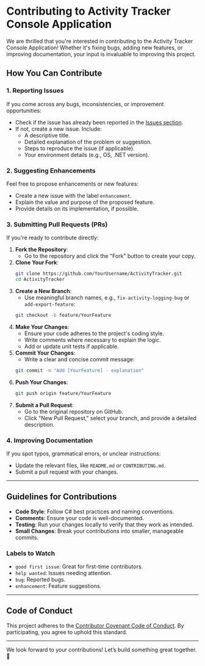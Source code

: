 # Contributing to Activity Tracker Console Application

We are thrilled that you're interested in contributing to the Activity Tracker Console Application! Whether it's fixing bugs, adding new features, or improving documentation, your input is invaluable to improving this project.

## How You Can Contribute

### 1. Reporting Issues
If you come across any bugs, inconsistencies, or improvement opportunities:
- Check if the issue has already been reported in the [Issues section](https://github.com/YourUsername/ActivityTracker/issues).
- If not, create a new issue. Include:
  - A descriptive title.
  - Detailed explanation of the problem or suggestion.
  - Steps to reproduce the issue (if applicable).
  - Your environment details (e.g., OS, .NET version).

### 2. Suggesting Enhancements
Feel free to propose enhancements or new features:
- Create a new issue with the label `enhancement`.
- Explain the value and purpose of the proposed feature.
- Provide details on its implementation, if possible.

### 3. Submitting Pull Requests (PRs)
If you're ready to contribute directly:
1. **Fork the Repository**:
   - Go to the repository and click the "Fork" button to create your copy.
2. **Clone Your Fork**:
   ```bash
   git clone https://github.com/YourUsername/ActivityTracker.git
   cd ActivityTracker
   ```
3. **Create a New Branch**:
   - Use meaningful branch names, e.g., `fix-activity-logging-bug` or `add-export-feature`:
   ```bash
   git checkout -b feature/YourFeature
   ```
4. **Make Your Changes**:
   - Ensure your code adheres to the project's coding style.
   - Write comments where necessary to explain the logic.
   - Add or update unit tests if applicable.
5. **Commit Your Changes**:
   - Write a clear and concise commit message:
   ```bash
   git commit -m "Add [YourFeature] - explanation"
   ```
6. **Push Your Changes**:
   ```bash
   git push origin feature/YourFeature
   ```
7. **Submit a Pull Request**:
   - Go to the original repository on GitHub.
   - Click "New Pull Request," select your branch, and provide a detailed description.

### 4. Improving Documentation
If you spot typos, grammatical errors, or unclear instructions:
- Update the relevant files, like `README.md` or `CONTRIBUTING.md`.
- Submit a pull request with your changes.

---

## Guidelines for Contributions

- **Code Style**: Follow C# best practices and naming conventions.
- **Comments**: Ensure your code is well-documented.
- **Testing**: Run your changes locally to verify that they work as intended.
- **Small Changes**: Break your contributions into smaller, manageable commits.

### Labels to Watch
- `good first issue`: Great for first-time contributors.
- `help wanted`: Issues needing attention.
- `bug`: Reported bugs.
- `enhancement`: Feature suggestions.

---

## Code of Conduct

This project adheres to the [Contributor Covenant Code of Conduct](https://www.contributor-covenant.org/). By participating, you agree to uphold this standard.

---

We look forward to your contributions! Let’s build something great together. 🚀
